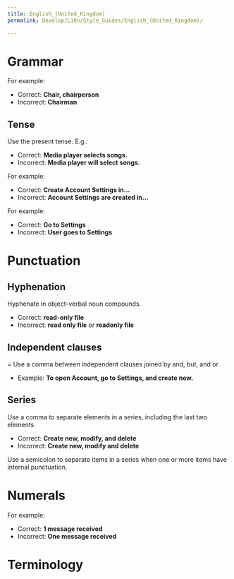 ```yaml
---
title: English_(United_Kingdom)
permalink: Develop/L10n/Style_Guides/English_(United_Kingdom)/

---
```


# Grammar

For example:

  - Correct: **Chair, chairperson**
  - Incorrect: **Chairman**

## Tense

Use the present tense. E.g.:

  - Correct: **Media player selects songs.**
  - Incorrect: **Media player will select songs.**

For example:

  - Correct: **Create Account Settings in...**
  - Incorrect: **Account Settings are created in...**

For example:

  - Correct: **Go to Settings**
  - Incorrect: **User goes to Settings**

# Punctuation

## Hyphenation

Hyphenate in object-verbal noun compounds.

  - Correct: **read-only file**
  - Incorrect: **read only file** or **readonly file**

## Independent clauses

\= Use a comma between independent clauses joined by and, but, and or.

  - Example: **To open Account, go to Settings, and create new.**

## Series

Use a comma to separate elements in a series, including the last two
elements.

  - Correct: **Create new, modify, and delete**
  - Incorrect: **Create new, modify and delete**

Use a semicolon to separate items in a series when one or more items
have internal punctuation.

# Numerals

For example:

  - Correct: **1 message received**
  - Incorrect: **One message received**

# Terminology
